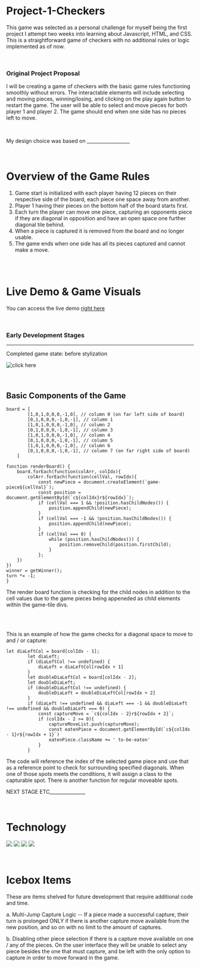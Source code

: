 # Project-1-Checkers

This game was selected as a personal challenge for myself being the first project I attempt two weeks into learning about Javascript, HTML, and CSS. This is a straightforward game of checkers with no additional rules or logic implemented as of now.

</br>

### **Original Project Proposal**
I will be creating a game of checkers with the basic game rules functioning smoothly without errors. The interactable elements will include selecting and moving pieces, winning/losing, and clicking on the play again button to restart the game. The user will be able to select and move pieces for both player 1 and player 2. The game should end when one side has no pieces left to move.

</br>

My design choice was based on __________________

</br>

# Overview of the Game Rules
1. Game start is initialized with each player having 12 pieces on their respective side of the board, each piece one space away from another.
2. Player 1 having their pieces on the bottom half of the board starts first.
3. Each turn the player can move one piece, capturing an opponents piece if they are diagonal in opposition and have an open space one further diagonal tile behind.
4. When a piece is captured it is removed from the board and no longer usable.
5. The game ends when one side has all its pieces captured and cannot make a move.

</br>
</br>

# Live Demo & Game Visuals

You can access the live demo [right here](https://erichungga.github.io/Project-1-Checkers/)

</br>

### **Early Development Stages**
---
Completed game state: before stylization

![click here](https://i.imgur.com/i8QczUh.png)

</br>

## Basic Components of the Game

```
board = [
        [1,0,1,0,0,0,-1,0], // column 0 (on far left side of board)
        [0,1,0,0,0,-1,0,-1], // column 1
        [1,0,1,0,0,0,-1,0], // column 2
        [0,1,0,0,0,-1,0,-1], // column 3
        [1,0,1,0,0,0,-1,0], // column 4
        [0,1,0,0,0,-1,0,-1], // column 5
        [1,0,1,0,0,0,-1,0], // column 6
        [0,1,0,0,0,-1,0,-1], // column 7 (on far right side of board)
    ]

function renderBoard() {
    board.forEach(function(colArr, colIdx){
        colArr.forEach(function(cellVal, rowIdx){
            const newPiece = document.createElement(`game-piece${cellVal}`);
            const position = document.getElementById(`c${colIdx}r${rowIdx}`);
            if (cellVal === 1 && !position.hasChildNodes()) {
                position.appendChild(newPiece);
            }
            if (cellVal === -1 && !position.hasChildNodes()) { 
                position.appendChild(newPiece);
            }
            if (cellVal === 0) {
                while (position.hasChildNodes()) {
                    position.removeChild(position.firstChild);
                }
            };
    })
})
winner = getWinner();
turn *= -1;
}
```
The render board function is checking for the child nodes in addition to the cell values due to the game pieces being appeneded as child elements within the game-tile divs.

</br></br>

This is an example of how the game checks for a diagonal space to move to and / or capture:
```
let diaLeftCol = board[colIdx - 1];
        let diaLeft;
        if (diaLeftCol !== undefined) {
            diaLeft = diaLeftCol[rowIdx + 1]
        }
        let doubleDiaLeftCol = board[colIdx - 2];
        let doubleDiaLeft;
        if (doubleDiaLeftCol !== undefined) {
            doubleDiaLeft = doubleDiaLeftCol[rowIdx + 2]
        }
        if (diaLeft !== undefined && diaLeft === -1 && doubleDiaLeft !== undefined && doubleDiaLeft === 0) {
            const captureMove = `c${colIdx - 2}r${rowIdx + 2}`;
            if (colIdx - 2 >= 0){
                captureMoveList.push(captureMove);
                const eatenPiece = document.getElementById(`c${colIdx - 1}r${rowIdx + 1}`)
                eatenPiece.className += ' to-be-eaten'
            }
        }

```
The code will reference the index of the selected game piece and use that as a reference point to check for surrounding specified diagonals. When one of those spots meets the conditions, it will assign a class to the capturable spot. There is another function for regular moveable spots.
</br>


NEXT STAGE ETC_______________

</br>

# Technology
![](https://img.shields.io/badge/GitHub-100000?style=for-the-badge&logo=github&logoColor=white)
![](https://img.shields.io/badge/HTML-239120?style=for-the-badge&logo=html5&logoColor=white)
![](https://img.shields.io/badge/CSS-239120?&style=for-the-badge&logo=css3&logoColor=white)
![](https://img.shields.io/badge/JavaScript-323330?style=for-the-badge&logo=javascript&logoColor=F7DF1E)

</br>

# Icebox Items
These are items shelved for future development that require additional code and time.

a. Multi-Jump Capture Logic -- If a piece made a successful capture, their turn is prolonged ONLY if there is another capture move available from the new position, and so on with no limit to the amount of captures.

b. Disabling other piece selection if there is a capture move available on one / any of the pieces. On the user interface they will be unable to select any piece besides the one that must capture, and be left with the only option to capture in order to move forward in the game.